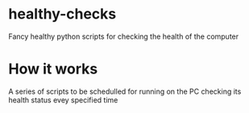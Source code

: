 # healthy-checks

Fancy healthy python scripts for checking the health of the computer

# How it works

A series of scripts to be schedulled for running on the PC checking its health status evey specified time

